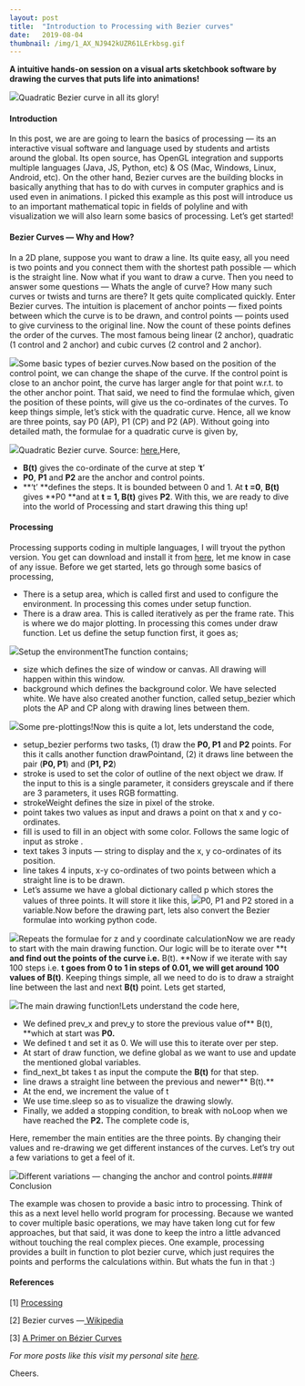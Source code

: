 ```yaml
---
layout:	post
title:	"Introduction to Processing with Bezier curves"
date:	2019-08-04
thumbnail: /img/1_AX_NJ942kUZR61LErkbsg.gif
---
```


**A intuitive hands-on session on a visual arts sketchbook software by drawing the curves that puts life into animations!**

![](/img/1_AX_NJ942kUZR61LErkbsg.gif)Quadratic Bezier curve in all its glory!

#### Introduction

In this post, we are are going to learn the basics of processing — its an interactive visual software and language used by students and artists around the global. Its open source, has OpenGL integration and supports multiple languages (Java, JS, Python, etc) & OS (Mac, Windows, Linux, Android, etc). On the other hand, Bezier curves are the building blocks in basically anything that has to do with curves in computer graphics and is used even in animations. I picked this example as this post will introduce us to an important mathematical topic in fields of polyline and with visualization we will also learn some basics of processing. Let’s get started!

#### Bezier Curves — Why and How?

In a 2D plane, suppose you want to draw a line. Its quite easy, all you need is two points and you connect them with the shortest path possible — which is the straight line. Now what if you want to draw a curve. Then you need to answer some questions — Whats the angle of curve? How many such curves or twists and turns are there? It gets quite complicated quickly. Enter Bezier curves. The intuition is placement of anchor points — fixed points between which the curve is to be drawn, and control points — points used to give curviness to the original line. Now the count of these points defines the order of the curves. The most famous being linear (2 anchor), quadratic (1 control and 2 anchor) and cubic curves (2 control and 2 anchor).

![](/img/1ca-ss-c_VN-rKbgKq5kkUQ.png)Some basic types of bezier curves.Now based on the position of the control point, we can change the shape of the curve. If the control point is close to an anchor point, the curve has larger angle for that point w.r.t. to the other anchor point. That said, we need to find the formulae which, given the position of these points, will give us the co-ordinates of the curves. To keep things simple, let’s stick with the quadratic curve. Hence, all we know are three points, say P0 (AP), P1 (CP) and P2 (AP). Without going into detailed math, the formulae for a quadratic curve is given by,

![](/img/1ntZVVhJxB1jQbp96gAFDTA.png)Quadratic Bezier curve. Source: [here.](https://en.wikipedia.org/wiki/B%C3%A9zier_curve)Here,

* **B(t)** gives the co-ordinate of the curve at step ‘**t**’
* **P0**, **P1** and **P2** are the anchor and control points.
* **‘t’ **defines the steps. It is bounded between 0 and 1. At **t =0**, **B(t)** gives **P0 **and at **t = 1, B(t)** gives **P2**.
With this, we are ready to dive into the world of Processing and start drawing this thing up!

#### Processing

Processing supports coding in multiple languages, I will tryout the python version. You get can download and install it from [here](https://processing.org/), let me know in case of any issue. Before we get started, lets go through some basics of processing,

* There is a setup area, which is called first and used to configure the environment. In processing this comes under setup function.
* There is a draw area. This is called iteratively as per the frame rate. This is where we do major plotting. In processing this comes under draw function.
Let us define the setup function first, it goes as;

![](/img/1YXzq-R1d99gUVKwbZ8XXtw.png)Setup the environmentThe function contains;

* size which defines the size of window or canvas. All drawing will happen within this window.
* background which defines the background color. We have selected white.
We have also created another function, called setup\_bezier which plots the AP and CP along with drawing lines between them.

![](/img/1oTgPjz2ut0WwaYEvUDJTLg.png)Some pre-plottings!Now this is quite a lot, lets understand the code,

* setup\_bezier performs two tasks, (1) draw the **P0, P1** and **P2** points. For this it calls another function drawPointand, (2) it draws line between the pair (**P0, P1**) and (**P1, P2**)
* stroke is used to set the color of outline of the next object we draw. If the input to this is a single parameter, it considers greyscale and if there are 3 parameters, it uses RGB formatting.
* strokeWeight defines the size in pixel of the stroke.
* point takes two values as input and draws a point on that x and y co-ordinates.
* fill is used to fill in an object with some color. Follows the same logic of input as stroke .
* text takes 3 inputs — string to display and the x, y co-ordinates of its position.
* line takes 4 inputs, x-y co-ordinates of two points between which a straight line is to be drawn.
* Let’s assume we have a global dictionary called p which stores the values of three points. It will store it like this,
![](/img/1fANKFbDpHSa8Y1dWNc11jA.png)P0, P1 and P2 stored in a variable.Now before the drawing part, lets also convert the Bezier formulae into working python code.

![](/img/1NKZSs9h1sr55nvuTm0StJg.png)Repeats the formulae for z and y coordinate calculationNow we are ready to start with the main drawing function. Our logic will be to iterate over **t **and find out the points of the curve i.e.** B(t). **Now if we iterate with say 100 steps i.e. **t **goes from 0 to 1 in steps of 0.01, we will get around 100 values of** B(t)**. Keeping things simple, all we need to do is to draw a straight line between the last and next **B(t)** point. Lets get started,

![](/img/1Oy0mTb6thFSJTwiLV0RfTg.png)The main drawing function!Lets understand the code here,

* We defined prev\_x and prev\_y to store the previous value of** B(t), **which at start was **P0.**
* We defined t and set it as 0. We will use this to iterate over per step.
* At start of draw function, we define global as we want to use and update the mentioned global variables.
* find\_next\_bt takes t as input the compute the **B(t)** for that step.
* line draws a straight line between the previous and newer** B(t).**
* At the end, we increment the value of t
* We use time.sleep so as to visualize the drawing slowly.
* Finally, we added a stopping condition, to break with noLoop when we have reached the **P2.**
The complete code is,

Here, remember the main entities are the three points. By changing their values and re-drawing we get different instances of the curves. Let’s try out a few variations to get a feel of it.

![](/img/1BxGx_I1ZcuTfAJrOQnasdw.gif)Different variations — changing the anchor and control points.#### Conclusion

The example was chosen to provide a basic intro to processing. Think of this as a next level hello world program for processing. Because we wanted to cover multiple basic operations, we may have taken long cut for few approaches, but that said, it was done to keep the intro a little advanced without touching the real complex pieces. One example, processing provides a built in function to plot bezier curve, which just requires the points and performs the calculations within. But whats the fun in that :)

#### References

[1] [Processing](https://processing.org/)

[2] Bezier curves —[ Wikipedia](https://en.wikipedia.org/wiki/B%C3%A9zier_curve)

[3] [A Primer on Bézier Curves](https://pomax.github.io/bezierinfo/#introduction)

*For more posts like this visit my personal site *[*here*](http://mohitmayank.com)*.*

Cheers.

  